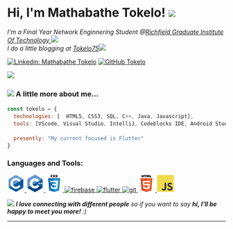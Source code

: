 <h1> Hi, I'm Mathabathe Tokelo! <img src="https://media.giphy.com/media/ZVik7pBtu9dNS/giphy.gif" width="50"></h1>
<p><em>I'm a Final Year Network Enginnering Student @<a href="http://www.richfield.ac.za/">Richfield Graduate Institute Of Technology </a><img src="https://media.giphy.com/media/fYSnHlufseco8Fh93Z/giphy.gif" width="40"></br>I do a little blogging at <a href="https://hashnode.com/@Tokelo75">Tokelo75</a><img src="https://media.giphy.com/media/WUlplcMpOCEmTGBtBW/giphy.gif" width="70"> 
</em></p>




[![Linkedin: Mathabathe Tokelo](https://img.shields.io/badge/-MathabatheTokelo-blue?style=flatsquare&logo=Linkedin&logoColor=white&link=https://za.linkedin.com/in/tokelo-mathabathe-a1a0381ba)](https://za.linkedin.com/in/tokelo-mathabathe-a1a0381ba)
[![GitHub Tokelo](https://img.shields.io/github/followers/MathabatheTokelo?label=follow&style=social)](https://github.com/MathabatheTokelo/)


<img src="https://miro.medium.com/max/680/1*IRGHmiGsa16stedQvIaZfw.gif" width="700"> 

### <img src="https://media.giphy.com/media/VgCDAzcKvsR6OM0uWg/giphy.gif" width="70"> A little more about me...  

```javascript
const tokelo = {
  technologies: [  HTML5, CSS3, SQL, C++, Java, Javascript],
  tools: [VScode, Visual Studio, IntelliJ, Codeblocks IDE, Android Studio],
                        
  presently: "My current focused is Flutter"
}
```
<h3 align="left">Languages and Tools:</h3>
<p align="left"> <a href="https://www.cprogramming.com/" target="_blank" rel="noreferrer"> <img src="https://raw.githubusercontent.com/devicons/devicon/master/icons/c/c-original.svg" alt="c" width="40" height="40"/> </a> <a href="https://www.w3schools.com/cpp/" target="_blank" rel="noreferrer"> <img src="https://raw.githubusercontent.com/devicons/devicon/master/icons/cplusplus/cplusplus-original.svg" alt="cplusplus" width="40" height="40"/> </a> <a href="https://www.w3schools.com/css/" target="_blank" rel="noreferrer"> <img src="https://raw.githubusercontent.com/devicons/devicon/master/icons/css3/css3-original-wordmark.svg" alt="css3" width="40" height="40"/> </a> <a href="https://firebase.google.com/" target="_blank" rel="noreferrer"> <img src="https://www.vectorlogo.zone/logos/firebase/firebase-icon.svg" alt="firebase" width="40" height="40"/> </a> <a href="https://flutter.dev" target="_blank" rel="noreferrer"> <img src="https://www.vectorlogo.zone/logos/flutterio/flutterio-icon.svg" alt="flutter" width="40" height="40"/> </a> <a href="https://git-scm.com/" target="_blank" rel="noreferrer"> <img src="https://www.vectorlogo.zone/logos/git-scm/git-scm-icon.svg" alt="git" width="40" height="40"/> </a> <a href="https://www.w3.org/html/" target="_blank" rel="noreferrer"> <img src="https://raw.githubusercontent.com/devicons/devicon/master/icons/html5/html5-original-wordmark.svg" alt="html5" width="40" height="40"/> </a> <a href="https://developer.mozilla.org/en-US/docs/Web/JavaScript" target="_blank" rel="noreferrer"> <img src="https://raw.githubusercontent.com/devicons/devicon/master/icons/javascript/javascript-original.svg" alt="javascript" width="40" height="40"/> </a> </p>

<img src="https://media.giphy.com/media/LnQjpWaON8nhr21vNW/giphy.gif" width="140"> <em><b>I love connecting with different people</b> so if you want to say <b>hi, I'll be happy to meet you more!</b> :)</em>

---

<!---
finish it off
MathabatheTokelo/MathabatheTokelo is a ✨ special ✨ repository because its `README.md` (this file) appears on your GitHub profile.
You can click the Preview link to take a look at your changes.
--->
